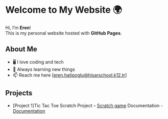 # Welcome to My Website 🌍

Hi, I’m **Eren**!  
This is my personal website hosted with **GitHub Pages**.  

## About Me
- 🖥️ I love coding and tech
- 🌱 Always learning new things
- 📫 Reach me here [eren.hatipoglu@hisarschool.k12.tr]


## Projects
- [Project 1]Tic Tac Toe Scratch Project – [Scratch game](https://scratch.mit.edu/projects/1212300434/)
  Documentation - [Documentation](https://www.veed.io/view/e08281e3-73aa-4bcb-8c32-7ce1beab9ced?panel=share)
